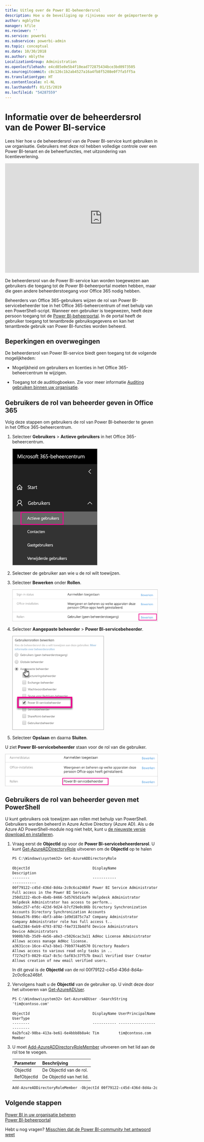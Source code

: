```yaml
---
title: Uitleg over de Power BI-beheerdersrol
description: Hoe u de beveiliging op rijniveau voor de geïmporteerde gegevenssets en DirectQuery configureert in de Power BI-service.
author: mgblythe
manager: kfile
ms.reviewer: ''
ms.service: powerbi
ms.subservice: powerbi-admin
ms.topic: conceptual
ms.date: 10/30/2018
ms.author: mblythe
LocalizationGroup: Administration
ms.openlocfilehash: e4cd85e0e5b4f10ead772875434bce3bd0973505
ms.sourcegitcommit: c8c126c1b2ab4527a16a4fb8f5208e0f7fa5ff5a
ms.translationtype: HT
ms.contentlocale: nl-NL
ms.lasthandoff: 01/15/2019
ms.locfileid: "54287559"
---
```

# <a name="understanding-the-power-bi-service-administrator-role"></a>Informatie over de beheerdersrol van de Power BI-service

Lees hier hoe u de beheerdersrol van de Power BI-service kunt gebruiken in uw organisatie. Gebruikers met deze rol hebben volledige controle over een Power BI-tenant en de beheerfuncties, met uitzondering van licentieverlening.

<iframe width="640" height="360" src="https://www.youtube.com/embed/PQRbdJgEm3k?showinfo=0" frameborder="0" allowfullscreen></iframe>

De beheerdersrol van de Power BI-service kan worden toegewezen aan gebruikers die toegang tot de Power BI-beheerportal moeten hebben, maar die geen andere beheerderstoegang voor Office 365 nodig hebben.

Beheerders van Office 365-gebruikers wijzen de rol van Power BI-servicebeheerder toe in het Office 365-beheercentrum of met behulp van een PowerShell-script. Wanneer een gebruiker is toegewezen, heeft deze persoon toegang tot de [Power BI-beheerportal](service-admin-portal.md). In de portal heeft de gebruiker toegang tot tenantbrede gebruiksgegevens en kan het tenantbrede gebruik van Power BI-functies worden beheerd.

## <a name="limitations-and-considerations"></a>Beperkingen en overwegingen

De beheerdersrol van Power BI-service biedt geen toegang tot de volgende mogelijkheden:

* Mogelijkheid om gebruikers en licenties in het Office 365-beheercentrum te wijzigen.

* Toegang tot de auditlogboeken. Zie voor meer informatie [Auditing gebruiken binnen uw organisatie](service-admin-auditing.md).

## <a name="assign-users-to-the-admin-role-in-office-365"></a>Gebruikers de rol van beheerder geven in Office 365

Volg deze stappen om gebruikers de rol van Power BI-beheerder te geven in het Office 365-beheercentrum.

1. Selecteer **Gebruikers** > **Actieve gebruikers** in het Office 365-beheercentrum.

    ![Office 365-beheercentrum](media/service-admin-role/powerbi-admin-users.png)

1. Selecteer de gebruiker aan wie u de rol wilt toewijzen.

1. Selecteer **Bewerken** onder **Rollen**.

    ![Rollen bewerken](media/service-admin-role/powerbi-admin-edit-roles.png)

1. Selecteer **Aangepaste beheerder** > **Power BI-servicebeheerder**.

    ![Power BI-servicebeheerder](media/service-admin-role/powerbi-admin-role.png)

1. Selecteer **Opslaan** en daarna **Sluiten**.

U ziet **Power BI-servicebeheerder** staan voor de rol van die gebruiker.

![Rollen](media/service-admin-role/powerbi-admin-role-set.png)

## <a name="assign-users-to-the-admin-role-with-powershell"></a>Gebruikers de rol van beheerder geven met PowerShell

U kunt gebruikers ook toewijzen aan rollen met behulp van PowerShell. Gebruikers worden beheerd in Azure Active Directory (Azure AD). Als u de Azure AD PowerShell-module nog niet hebt, kunt u [de nieuwste versie download en installeren](https://www.powershellgallery.com/packages/AzureAD/).

1. Vraag eerst de **ObjectId** op voor de **Power BI-servicebeheerdersrol**. U kunt [Get-AzureADDirectoryRole](/powershell/module/azuread/get-azureaddirectoryrole) uitvoeren om de **ObjectId** op te halen

    ```
    PS C:\Windows\system32> Get-AzureADDirectoryRole

    ObjectId                             DisplayName                        Description
    --------                             -----------                        -----------
    00f79122-c45d-436d-8d4a-2c0c6ca246bf Power BI Service Administrator     Full access in the Power BI Service.
    250d1222-4bc0-4b4b-8466-5d5765d14af9 Helpdesk Administrator             Helpdesk Administrator has access to perform..
    3ddec257-efdc-423d-9d24-b7cf29e0c86b Directory Synchronization Accounts Directory Synchronization Accounts
    50daa576-896c-4bf3-a84e-1d9d1875c7a7 Company Administrator              Company Administrator role has full access t..
    6a452384-6eb9-4793-8782-f4e7313b4dfd Device Administrators              Device Administrators
    9900b7db-35d9-4e56-a8e3-c5026cac3a11 AdHoc License Administrator        Allows access manage AdHoc license.
    a3631cce-16ce-47a3-bbe1-79b9774a0570 Directory Readers                  Allows access to various read only tasks in ..
    f727e2f3-0829-41a7-8c5c-5af83c37f57b Email Verified User Creator        Allows creation of new email verified users.
    ```

    In dit geval is de **ObjectId** van de rol 00f79122-c45d-436d-8d4a-2c0c6ca246bf.

1. Vervolgens haalt u de **ObjectId** van de gebruiker op. U vindt deze door het uitvoeren van [Get-AzureADUser](/powershell/module/azuread/get-azureaduser).

    ```
    PS C:\Windows\system32> Get-AzureADUser -SearchString 'tim@contoso.com'

    ObjectId                             DisplayName UserPrincipalName      UserType
    --------                             ----------- -----------------      --------
    6a2bfca2-98ba-413a-be61-6e4bbb8b8a4c Tim         tim@contoso.com        Member
    ```

1. U moet [Add-AzureADDirectoryRoleMember](/powershell/module/azuread/add-azureaddirectoryrolemember) uitvoeren om het lid aan de rol toe te voegen.

    | Parameter | Beschrijving |
    | --- | --- |
    | ObjectId |De ObjectId van de rol. |
    | RefObjectId |De ObjectId van het lid. |

    ```powershell
    Add-AzureADDirectoryRoleMember -ObjectId 00f79122-c45d-436d-8d4a-2c0c6ca246bf -RefObjectId 6a2bfca2-98ba-413a-be61-6e4bbb8b8a4c
    ```

## <a name="next-steps"></a>Volgende stappen

[Power BI in uw organisatie beheren](service-admin-administering-power-bi-in-your-organization.md)  
[Power BI-beheerportal](service-admin-portal.md)  

Hebt u nog vragen? [Misschien dat de Power BI-community het antwoord weet](http://community.powerbi.com/)